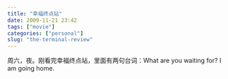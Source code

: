 ```yaml
---
title: "幸福终点站"
date: 2009-11-21 23:42
tags: ["movie"]
categories: ["personal"]
slug: "the-terminal-review"
---
```




周六，夜。刚看完幸福终点站，里面有两句台词：What are you waiting for? I
am going home.
